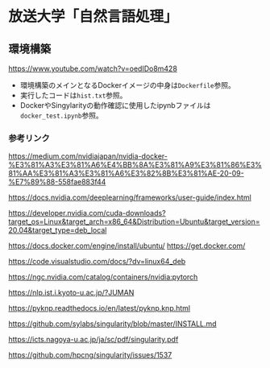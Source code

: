 # 放送大学「自然言語処理」

## 環境構築

https://www.youtube.com/watch?v=oedIDo8m428

- 環境構築のメインとなるDockerイメージの中身は`Dockerfile`参照。
- 実行したコードは`hist.txt`参照。
- DockerやSingylarityの動作確認に使用したipynbファイルは`docker_test.ipynb`参照。

### 参考リンク

https://medium.com/nvidiajapan/nvidia-docker-%E3%81%A3%E3%81%A6%E4%BB%8A%E3%81%A9%E3%81%86%E3%81%AA%E3%81%A3%E3%81%A6%E3%82%8B%E3%81%AE-20-09-%E7%89%88-558fae883f44

https://docs.nvidia.com/deeplearning/frameworks/user-guide/index.html

https://developer.nvidia.com/cuda-downloads?target_os=Linux&target_arch=x86_64&Distribution=Ubuntu&target_version=20.04&target_type=deb_local

https://docs.docker.com/engine/install/ubuntu/
https://get.docker.com/

https://code.visualstudio.com/docs/?dv=linux64_deb

https://ngc.nvidia.com/catalog/containers/nvidia:pytorch

https://nlp.ist.i.kyoto-u.ac.jp/?JUMAN

https://pyknp.readthedocs.io/en/latest/pyknp.knp.html

https://github.com/sylabs/singularity/blob/master/INSTALL.md

https://icts.nagoya-u.ac.jp/ja/sc/pdf/singularity.pdf

https://github.com/hpcng/singularity/issues/1537
